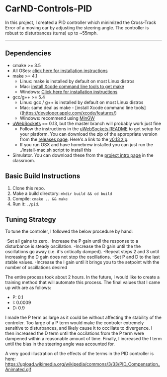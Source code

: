 # CarND-Controls-PID
In this project, I created a PID controller which minimized the Cross-Track Error of a moving car by adjusting the steering angle. The controller is robust to disturbances (turns) up to ~55mph.

---

## Dependencies

* cmake >= 3.5
 * All OSes: [click here for installation instructions](https://cmake.org/install/)
* make >= 4.1
  * Linux: make is installed by default on most Linux distros
  * Mac: [install Xcode command line tools to get make](https://developer.apple.com/xcode/features/)
  * Windows: [Click here for installation instructions](http://gnuwin32.sourceforge.net/packages/make.htm)
* gcc/g++ >= 5.4
  * Linux: gcc / g++ is installed by default on most Linux distros
  * Mac: same deal as make - [install Xcode command line tools]((https://developer.apple.com/xcode/features/)
  * Windows: recommend using [MinGW](http://www.mingw.org/)
* [uWebSockets](https://github.com/uWebSockets/uWebSockets) == 0.13, but the master branch will probably work just fine
  * Follow the instructions in the [uWebSockets README](https://github.com/uWebSockets/uWebSockets/blob/master/README.md) to get setup for your platform. You can download the zip of the appropriate version from the [releases page](https://github.com/uWebSockets/uWebSockets/releases). Here's a link to the [v0.13 zip](https://github.com/uWebSockets/uWebSockets/archive/v0.13.0.zip).
  * If you run OSX and have homebrew installed you can just run the ./install-mac.sh script to install this
* Simulator. You can download these from the [project intro page](https://github.com/udacity/CarND-PID-Control-Project/releases) in the classroom.

## Basic Build Instructions

1. Clone this repo.
2. Make a build directory: `mkdir build && cd build`
3. Compile: `cmake .. && make`
4. Run it: `./pid`.

## Tuning Strategy

To tune the controler, I followed the below procedure by hand:

-Set all gains to zero.
-Increase the P gain until the response to a disturbance is steady oscillation.
-Increase the D gain until the the oscillations go away (i.e. it's critically damped).
-Repeat steps 2 and 3 until increasing the D gain does not stop the oscillations.
-Set P and D to the last stable values.
-Increase the I gain until it brings you to the setpoint with the number of oscillations desired

The entire process took about 2 hours. In the future, I would like to create a training method that will automate this process. The final values that I came up with are as follows:

- P: 0.1
- I: 0.0009
- D: 0.9

I made the P term as large as it could be without affecting the stability of the controler. Too large of a P term would make the controler extremely sensitive to disturbances, and likely cause it to occillate to divergence. I then increased the D term until the occilations from the P term were dampened within a reasonable amount of time. Finally, I increased the I term until the bias in the steering angle was accounted for. 

A very good illustration of the effects of the terms in the PID controller is here:
https://upload.wikimedia.org/wikipedia/commons/3/33/PID_Compensation_Animated.gif 



